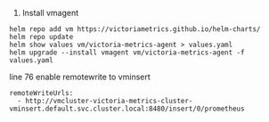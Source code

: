 1. Install vmagent
```
helm repo add vm https://victoriametrics.github.io/helm-charts/
helm repo update
helm show values vm/victoria-metrics-agent > values.yaml
helm upgrade --install vmagent vm/victoria-metrics-agent -f values.yaml
```

line 76 enable remotewrite to vminsert
```
remoteWriteUrls:
  - http://vmcluster-victoria-metrics-cluster-vminsert.default.svc.cluster.local:8480/insert/0/prometheus
```